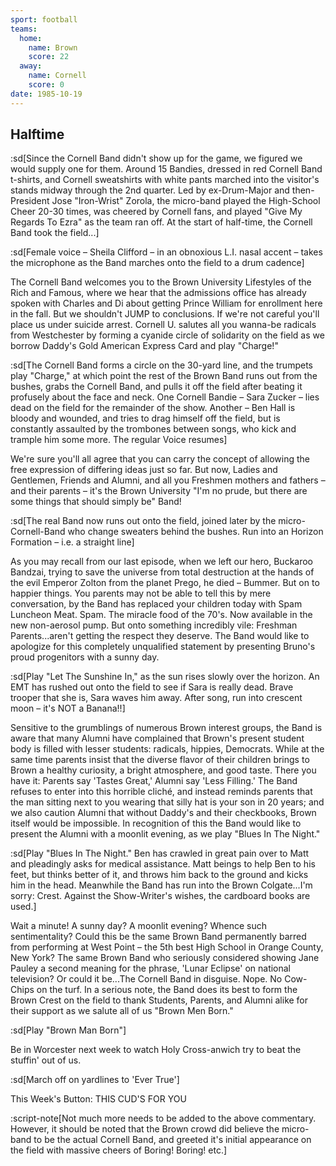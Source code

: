 ```yaml
---
sport: football
teams:
  home:
    name: Brown
    score: 22
  away:
    name: Cornell
    score: 0
date: 1985-10-19
---
```


## Halftime

:sd[Since the Cornell Band didn't show up for the game, we figured we would supply one for them. Around 15 Bandies, dressed in red Cornell Band t-shirts, and Cornell sweatshirts with white pants marched into the visitor's stands midway through the 2nd quarter. Led by ex-Drum-Major and then-President Jose "Iron-Wrist" Zorola, the micro-band played the High-School Cheer 20-30 times, was cheered by Cornell fans, and played "Give My Regards To Ezra" as the team ran off. At the start of half-time, the Cornell Band took the field...]

:sd[Female voice – Sheila Clifford – in an obnoxious L.I. nasal accent – takes the microphone as the Band marches onto the field to a drum cadence]

The Cornell Band welcomes you to the Brown University Lifestyles of the Rich and Famous, where we hear that the admissions office has already spoken with Charles and Di about getting Prince William for enrollment here in the fall. But we shouldn't JUMP to conclusions. If we're not careful you'll place us under suicide arrest. Cornell U. salutes all you wanna-be radicals from Westchester by forming a cyanide circle of solidarity on the field as we borrow Daddy's Gold American Express Card and play "Charge!"

:sd[The Cornell Band forms a circle on the 30-yard line, and the trumpets play "Charge," at which point the rest of the Brown Band runs out from the bushes, grabs the Cornell Band, and pulls it off the field after beating it profusely about the face and neck. One Cornell Bandie – Sara Zucker – lies dead on the field for the remainder of the show. Another – Ben Hall is bloody and wounded, and tries to drag himself off the field, but is constantly assaulted by the trombones between songs, who kick and trample him some more. The regular Voice resumes]

We're sure you'll all agree that you can carry the concept of allowing the free expression of differing ideas just so far. But now, Ladies and Gentlemen, Friends and Alumni, and all you Freshmen mothers and fathers – and their parents – it's the Brown University "I'm no prude, but there are some things that should simply be" Band!

:sd[The real Band now runs out onto the field, joined later by the micro-Cornell-Band who change sweaters behind the bushes. Run into an Horizon Formation – i.e. a straight line]

As you may recall from our last episode, when we left our hero, Buckaroo Bandzai, trying to save the universe from total destruction at the hands of the evil Emperor Zolton from the planet Prego, he died – Bummer. But on to happier things. You parents may not be able to tell this by mere conversation, by the Band has replaced your children today with Spam Luncheon Meat. Spam. The miracle food of the 70's. Now available in the new non-aerosol pump. But onto something incredibly vile: Freshman Parents...aren't getting the respect they deserve. The Band would like to apologize for this completely unqualified statement by presenting Bruno's proud progenitors with a sunny day.

:sd[Play "Let The Sunshine In," as the sun rises slowly over the horizon. An EMT has rushed out onto the field to see if Sara is really dead. Brave trooper that she is, Sara waves him away. After song, run into crescent moon – it's NOT a Banana!!]

Sensitive to the grumblings of numerous Brown interest groups, the Band is aware that many Alumni have complained that Brown's present student body is filled with lesser students: radicals, hippies, Democrats. While at the same time parents insist that the diverse flavor of their children brings to Brown a healthy curiosity, a bright atmosphere, and good taste. There you have it: Parents say 'Tastes Great,' Alumni say 'Less Filling.' The Band refuses to enter into this horrible cliché, and instead reminds parents that the man sitting next to you wearing that silly hat is your son in 20 years; and we also caution Alumni that without Daddy's and their checkbooks, Brown itself would be impossible. In recognition of this the Band would like to present the Alumni with a moonlit evening, as we play "Blues In The Night."

:sd[Play "Blues In The Night." Ben has crawled in great pain over to Matt and pleadingly asks for medical assistance. Matt beings to help Ben to his feet, but thinks better of it, and throws him back to the ground and kicks him in the head. Meanwhile the Band has run into the Brown Colgate...I'm sorry: Crest. Against the Show-Writer's wishes, the cardboard books are used.]

Wait a minute! A sunny day? A moonlit evening? Whence such sentimentality? Could this be the same Brown Band permanently barred from performing at West Point – the 5th best High School in Orange County, New York? The same Brown Band who seriously considered showing Jane Pauley a second meaning for the phrase, 'Lunar Eclipse' on national television? Or could it be...The Cornell Band in disguise. Nope. No Cow-Chips on the turf. In a serious note, the Band does its best to form the Brown Crest on the field to thank Students, Parents, and Alumni alike for their support as we salute all of us "Brown Men Born."

:sd[Play "Brown Man Born"]

Be in Worcester next week to watch Holy Cross-anwich try to beat the stuffin' out of us.

:sd[March off on yardlines to 'Ever True']

This Week's Button: THIS CUD'S FOR YOU

:script-note[Not much more needs to be added to the above commentary. However, it should be noted that the Brown crowd did believe the micro-band to be the actual Cornell Band, and greeted it's initial appearance on the field with massive cheers of Boring! Boring! etc.]
